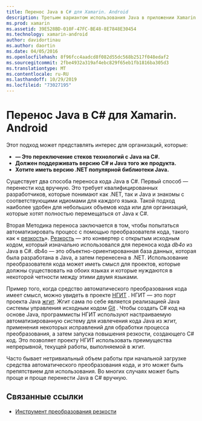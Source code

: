```yaml
---
title: Перенос Java в C# для Xamarin. Android
description: Третьим вариантом использования Java в приложении Xamarin. Android является перенос исходного кода Java в C#.
ms.prod: xamarin
ms.assetid: 39E528BD-010F-47FC-BE48-8E7848E30454
ms.technology: xamarin-android
author: davidortinau
ms.author: daortin
ms.date: 04/05/2016
ms.openlocfilehash: 8f96fcc4aadcd8f082d55dc568b2517f048edaf2
ms.sourcegitcommit: 2fbe4932a319af4ebc829f65eb1fb1816ba305d3
ms.translationtype: MT
ms.contentlocale: ru-RU
ms.lasthandoff: 10/29/2019
ms.locfileid: "73027195"
---
```

# <a name="porting-java-to-c-for-xamarinandroid"></a>Перенос Java в C# для Xamarin. Android

Этот подход может представлять интерес для организаций, которые:

- **— Это переключение стеков технологий с Java на C#.**
- **Должен поддерживать версию C# и Java того же продукта.**
- **Хотите иметь версию .NET популярной библиотеки Java.**

Существует два способа переноса кода Java в C#. Первый способ — перенести код вручную. Это требует квалифицированных разработчиков, которые понимают как .NET, так и Java и знакомы с соответствующими идиомами для каждого языка. Такой подход наиболее удобен для небольших объемов кода или для организаций, которые хотят полностью перемещаться от Java к C#.

Вторая Методика переноса заключается в том, чтобы попытаться автоматизировать процесс с помощью преобразователя кода, такого как « [резкость](https://github.com/mono/sharpen)». [Резкость](https://github.com/mono/sharpen) — это конвертер с открытым исходным кодом, который изначально использовался для переноса кода *db4o* из Java в C#. db4o — это объектно-ориентированная база данных, которая была разработана в Java, а затем перенесена в .NET. Использование преобразователя кода может иметь смысл для проектов, которые должны существовать на обоих языках и которые нуждаются в некоторой четности между этими двумя языками.

Пример того, когда средство автоматического преобразования кода имеет смысл, можно увидеть в проекте [НГИТ](https://github.com/mono/ngit) .
НГИТ — это порт проекта Java [жгит](https://eclipse.org/).
Жгит сама по себе является реализацией Java системы управления исходным кодом [Git](https://git-scm.com/) . Чтобы создать C# код на основе Java, программисты НГИТ используют настраиваемую автоматизированную систему для извлечения кода Java из жгит, применения некоторых исправлений для обработки процесса преобразования, а затем запуска повышения резкости, создающего C# код. Это позволяет проекту НГИТ использовать преимущества непрерывной, текущей работы, выполняемой в жгит.

Часто бывает нетривиальный объем работы при начальной загрузке средства автоматического преобразования кода, и это может быть препятствием для использования. Во многих случаях может быть проще и проще перенести Java в C# вручную.

## <a name="related-links"></a>Связанные ссылки

- [Инструмент преобразования резкости](https://github.com/mono/sharpen)
